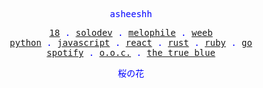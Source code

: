 <p align="center" style="color:blue"><samp>asheeshh</samp></p>        <p align="center" style="color:blue">        <samp>            <a href="">18</a> .            <a href="">solodev</a> .            <a href="">melophile</a> .            <a href="">weeb</a></br>            <a href="">python</a> .            <a href="">javascript</a> .            <a href="">react</a> .            <a href="">rust</a> .            <a href="">ruby</a> .            <a href="">go</a></br>            <a href="https://open.spotify.com/track/69MRj4E8bEbIHVXASMWneS">spotify</a> .            <a href="https://open.spotify.com/track/69MRj4E8bEbIHVXASMWneS">o.o.c.</a> .            <a href="https://open.spotify.com/track/69MRj4E8bEbIHVXASMWneS">the true blue</a>        </samp>        </p>        <p align="center" style="color:blue"><samp>桜の花</samp></p>